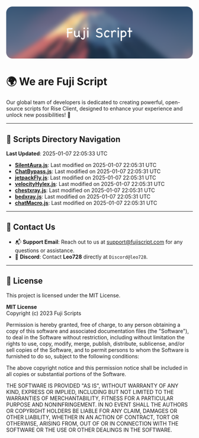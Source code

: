 ![Banner](.github/b.webp)

# 🌍 **We are Fuji Script**

Our global team of developers is dedicated to creating powerful, open-source scripts for Rise Client, designed to enhance your experience and unlock new possibilities! 🌟

---
<!-- SCRIPTS_NAVIGATION_START -->
## 📂 **Scripts Directory Navigation**

**Last Updated**: 2025-01-07 22:05:33 UTC

- **[SilentAura.js](scripts/SilentAura.js)**: Last modified on 2025-01-07 22:05:31 UTC
- **[ChatBypass.js](scripts/ChatBypass.js)**: Last modified on 2025-01-07 22:05:31 UTC
- **[jetpackFly.js](scripts/jetpackFly.js)**: Last modified on 2025-01-07 22:05:31 UTC
- **[velocityHylex.js](scripts/velocityHylex.js)**: Last modified on 2025-01-07 22:05:31 UTC
- **[chestxray.js](scripts/chestxray.js)**: Last modified on 2025-01-07 22:05:31 UTC
- **[bedxray.js](scripts/bedxray.js)**: Last modified on 2025-01-07 22:05:31 UTC
- **[chatMacro.js](scripts/chatMacro.js)**: Last modified on 2025-01-07 22:05:31 UTC

<!-- SCRIPTS_NAVIGATION_END -->

---

## 💬 **Contact Us**  
- 📬 **Support Email**: Reach out to us at [support@fujiscript.com](mailto:support@fujiscript.com) for any questions or assistance.  
- 💬 **Discord**: Contact **Leo728** directly at `Discord@leo728`.

---

## 📜 **License**

This project is licensed under the MIT License.  

**MIT License**  
Copyright (c) 2023 Fuji Scripts  

Permission is hereby granted, free of charge, to any person obtaining a copy of this software and associated documentation files (the "Software"), to deal in the Software without restriction, including without limitation the rights to use, copy, modify, merge, publish, distribute, sublicense, and/or sell copies of the Software, and to permit persons to whom the Software is furnished to do so, subject to the following conditions:  

The above copyright notice and this permission notice shall be included in all copies or substantial portions of the Software.  

THE SOFTWARE IS PROVIDED "AS IS", WITHOUT WARRANTY OF ANY KIND, EXPRESS OR IMPLIED, INCLUDING BUT NOT LIMITED TO THE WARRANTIES OF MERCHANTABILITY, FITNESS FOR A PARTICULAR PURPOSE AND NONINFRINGEMENT. IN NO EVENT SHALL THE AUTHORS OR COPYRIGHT HOLDERS BE LIABLE FOR ANY CLAIM, DAMAGES OR OTHER LIABILITY, WHETHER IN AN ACTION OF CONTRACT, TORT OR OTHERWISE, ARISING FROM, OUT OF OR IN CONNECTION WITH THE SOFTWARE OR THE USE OR OTHER DEALINGS IN THE SOFTWARE.  

